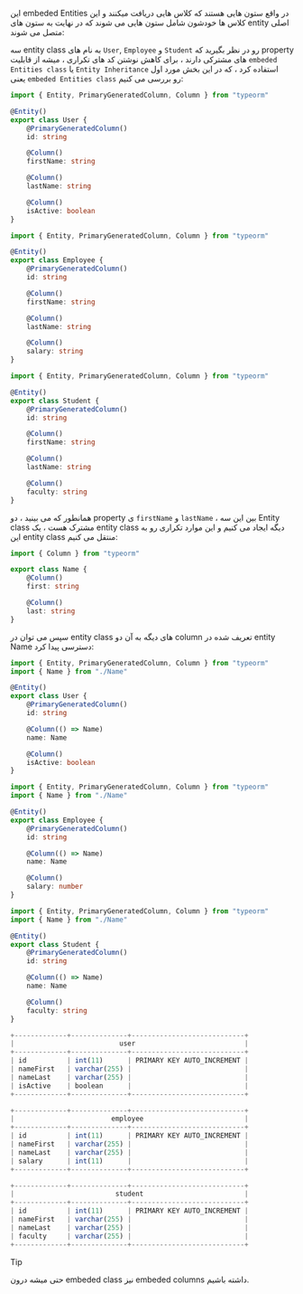 این embeded Entities در واقع ستون هایی هستند که کلاس هایی دریافت میکنند و این کلاس ها خودشون شامل ستون هایی می شوند که در نهایت به ستون های entity اصلی متصل می شوند:

سه entity class به نام های `User`, `Employee` و `Student` رو در نظر بگیرید که property های مشترکی دارند ، برای کاهش نوشتن کد های تکراری ، میشه از قابلیت `embeded Entities class` یا `Entity Inheritance` استفاده کرد ، که در این بخش مورد اول یعنی `embeded Entities class` رو بررسی می کنیم:

```ts
import { Entity, PrimaryGeneratedColumn, Column } from "typeorm"

@Entity()
export class User {
    @PrimaryGeneratedColumn()
    id: string

    @Column()
    firstName: string

    @Column()
    lastName: string

    @Column()
    isActive: boolean
}
```

```ts
import { Entity, PrimaryGeneratedColumn, Column } from "typeorm"

@Entity()
export class Employee {
    @PrimaryGeneratedColumn()
    id: string

    @Column()
    firstName: string

    @Column()
    lastName: string

    @Column()
    salary: string
}
```

```ts
import { Entity, PrimaryGeneratedColumn, Column } from "typeorm"

@Entity()
export class Student {
    @PrimaryGeneratedColumn()
    id: string

    @Column()
    firstName: string

    @Column()
    lastName: string

    @Column()
    faculty: string
}
```

همانطور که می بینید ، دو property ی `firstName` و `lastName` ، بین این سه Entity class مشترک هست ، یک entity class دیگه ایجاد می کنیم و این موارد تکراری رو به این entity class منتقل می کنیم:

```ts
import { Column } from "typeorm"

export class Name {
    @Column()
    first: string

    @Column()
    last: string
}
```

سپس می توان در entity class های دیگه به آن دو column تعریف شده در entity Name دسترسی پیدا کرد:

```ts
import { Entity, PrimaryGeneratedColumn, Column } from "typeorm"
import { Name } from "./Name"

@Entity()
export class User {
    @PrimaryGeneratedColumn()
    id: string

    @Column(() => Name)
    name: Name

    @Column()
    isActive: boolean
}
```

```ts
import { Entity, PrimaryGeneratedColumn, Column } from "typeorm"
import { Name } from "./Name"

@Entity()
export class Employee {
    @PrimaryGeneratedColumn()
    id: string

    @Column(() => Name)
    name: Name

    @Column()
    salary: number
}
```

```ts
import { Entity, PrimaryGeneratedColumn, Column } from "typeorm"
import { Name } from "./Name"

@Entity()
export class Student {
    @PrimaryGeneratedColumn()
    id: string

    @Column(() => Name)
    name: Name

    @Column()
    faculty: string
}
```

```ts
+-------------+--------------+----------------------------+
|                          user                           |
+-------------+--------------+----------------------------+
| id          | int(11)      | PRIMARY KEY AUTO_INCREMENT |
| nameFirst   | varchar(255) |                            |
| nameLast    | varchar(255) |                            |
| isActive    | boolean      |                            |
+-------------+--------------+----------------------------+

+-------------+--------------+----------------------------+
|                        employee                         |
+-------------+--------------+----------------------------+
| id          | int(11)      | PRIMARY KEY AUTO_INCREMENT |
| nameFirst   | varchar(255) |                            |
| nameLast    | varchar(255) |                            |
| salary      | int(11)      |                            |
+-------------+--------------+----------------------------+

+-------------+--------------+----------------------------+
|                         student                         |
+-------------+--------------+----------------------------+
| id          | int(11)      | PRIMARY KEY AUTO_INCREMENT |
| nameFirst   | varchar(255) |                            |
| nameLast    | varchar(255) |                            |
| faculty     | varchar(255) |                            |
+-------------+--------------+----------------------------+
```

>[!tip]
>حتی میشه درون embeded class نیز embeded columns داشته باشیم.

